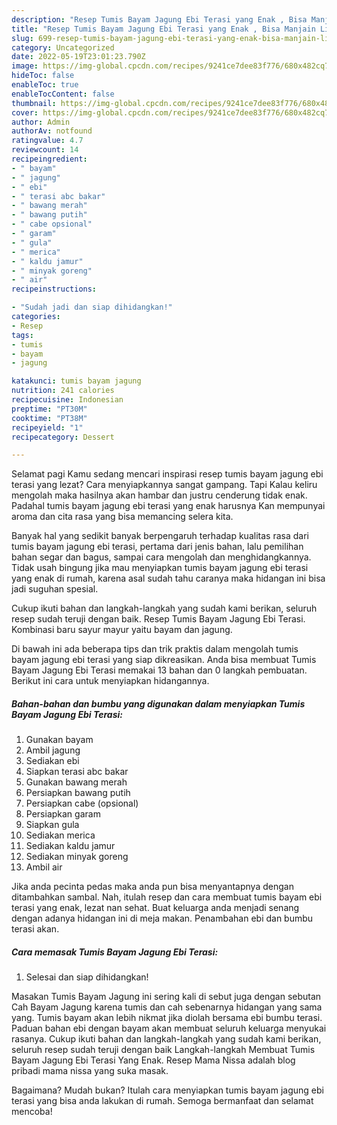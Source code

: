 ```yaml
---
description: "Resep Tumis Bayam Jagung Ebi Terasi yang Enak , Bisa Manjain Lidah"
title: "Resep Tumis Bayam Jagung Ebi Terasi yang Enak , Bisa Manjain Lidah"
slug: 699-resep-tumis-bayam-jagung-ebi-terasi-yang-enak-bisa-manjain-lidah
category: Uncategorized
date: 2022-05-19T23:01:23.790Z
image: https://img-global.cpcdn.com/recipes/9241ce7dee83f776/680x482cq70/tumis-bayam-jagung-ebi-terasi-foto-resep-utama.jpg
hideToc: false
enableToc: true
enableTocContent: false
thumbnail: https://img-global.cpcdn.com/recipes/9241ce7dee83f776/680x482cq70/tumis-bayam-jagung-ebi-terasi-foto-resep-utama.jpg
cover: https://img-global.cpcdn.com/recipes/9241ce7dee83f776/680x482cq70/tumis-bayam-jagung-ebi-terasi-foto-resep-utama.jpg
author: Admin
authorAv: notfound
ratingvalue: 4.7
reviewcount: 14
recipeingredient:
- " bayam"
- " jagung"
- " ebi"
- " terasi abc bakar"
- " bawang merah"
- " bawang putih"
- " cabe opsional"
- " garam"
- " gula"
- " merica"
- " kaldu jamur"
- " minyak goreng"
- " air"
recipeinstructions:

- "Sudah jadi dan siap dihidangkan!"
categories:
- Resep
tags:
- tumis
- bayam
- jagung

katakunci: tumis bayam jagung 
nutrition: 241 calories
recipecuisine: Indonesian
preptime: "PT30M"
cooktime: "PT38M"
recipeyield: "1"
recipecategory: Dessert

---
```



Selamat pagi Kamu sedang mencari inspirasi resep tumis bayam jagung ebi terasi yang lezat? Cara menyiapkannya sangat gampang. Tapi Kalau keliru mengolah maka hasilnya akan hambar dan justru cenderung tidak enak. Padahal tumis bayam jagung ebi terasi yang enak harusnya Kan mempunyai aroma dan cita rasa yang bisa memancing selera kita.


Banyak hal yang sedikit banyak berpengaruh terhadap kualitas rasa dari tumis bayam jagung ebi terasi, pertama dari jenis bahan, lalu pemilihan bahan segar dan bagus, sampai cara mengolah dan menghidangkannya. Tidak usah bingung jika mau menyiapkan tumis bayam jagung ebi terasi yang enak di rumah, karena asal sudah tahu caranya maka hidangan ini bisa jadi suguhan spesial.

Cukup ikuti bahan dan langkah-langkah yang sudah kami berikan, seluruh resep sudah teruji dengan baik. Resep Tumis Bayam Jagung Ebi Terasi. Kombinasi baru sayur mayur yaitu bayam dan jagung.


Di bawah ini ada beberapa tips dan trik praktis dalam mengolah tumis bayam jagung ebi terasi yang siap dikreasikan. Anda bisa membuat Tumis Bayam Jagung Ebi Terasi memakai 13 bahan dan 0 langkah pembuatan. Berikut ini cara untuk menyiapkan hidangannya.

<!--inarticleads1-->

##### Bahan-bahan dan bumbu yang digunakan dalam menyiapkan Tumis Bayam Jagung Ebi Terasi:

1. Gunakan  bayam
1. Ambil  jagung
1. Sediakan  ebi
1. Siapkan  terasi abc bakar
1. Gunakan  bawang merah
1. Persiapkan  bawang putih
1. Persiapkan  cabe (opsional)
1. Persiapkan  garam
1. Siapkan  gula
1. Sediakan  merica
1. Sediakan  kaldu jamur
1. Sediakan  minyak goreng
1. Ambil  air


Jika anda pecinta pedas maka anda pun bisa menyantapnya dengan ditambahkan sambal. Nah, itulah resep dan cara membuat tumis bayam ebi terasi yang enak, lezat nan sehat. Buat keluarga anda menjadi senang dengan adanya hidangan ini di meja makan. Penambahan ebi dan bumbu terasi akan. 

<!--inarticleads2-->

##### Cara memasak Tumis Bayam Jagung Ebi Terasi:


1. Selesai dan siap dihidangkan!

Masakan Tumis Bayam Jagung ini sering kali di sebut juga dengan sebutan Cah Bayam Jagung karena tumis dan cah sebenarnya hidangan yang sama yang. Tumis bayam akan lebih nikmat jika diolah bersama ebi bumbu terasi. Paduan bahan ebi dengan bayam akan membuat seluruh keluarga menyukai rasanya. Cukup ikuti bahan dan langkah-langkah yang sudah kami berikan, seluruh resep sudah teruji dengan baik Langkah-langkah Membuat Tumis Bayam Jagung Ebi Terasi Yang Enak. Resep Mama Nissa adalah blog pribadi mama nissa yang suka masak. 

Bagaimana? Mudah bukan? Itulah cara menyiapkan tumis bayam jagung ebi terasi yang bisa anda lakukan di rumah. Semoga bermanfaat dan selamat mencoba!
